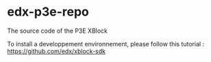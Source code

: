 # edx-p3e-repo
The source code of the P3E XBlock

To install a developpement environnement, please follow this tutorial : https://github.com/edx/xblock-sdk
